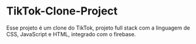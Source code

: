 # TikTok-Clone-Project
Esse projeto é um clone do TikTok, projeto full stack com a linguagem de CSS, JavaScript e HTML, integrado com o firebase. 

